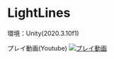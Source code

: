 # LightLines
環境：Unity(2020.3.10f1)

プレイ動画(Youtube)
[![プレイ動画](https://user-images.githubusercontent.com/95426804/183864242-fc68a82b-0665-4da9-8b91-6411e9c97b8e.PNG)](https://youtu.be/Gu5q3sVOoWM)
